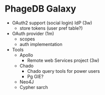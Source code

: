 # PhageDB Galaxy

- OAuth2 support (social login) IdP (3w)
    - store tokens (user pref table?)
- OAuth provider (1m)
    - scopes
    - auth implementation
- Tools
    - Apollo
        - Remote web Services project (3w)
    - Chado
        - Chado query tools for power users
        - Pg GIE?
    - Neo4J
    - Cypher sarch
